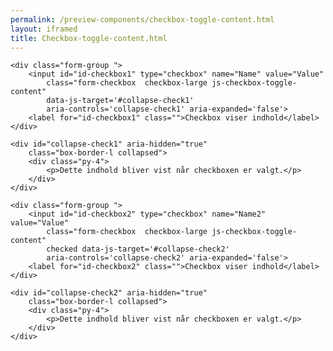 ```yaml
--- 
permalink: /preview-components/checkbox-toggle-content.html
layout: iframed 
title: Checkbox-toggle-content.html
---
```

<div class="container">

    <div class="form-group ">
        <input id="id-checkbox1" type="checkbox" name="Name" value="Value"
            class="form-checkbox  checkbox-large js-checkbox-toggle-content"
            data-js-target='#collapse-check1'
            aria-controls='collapse-check1' aria-expanded='false'>
        <label for="id-checkbox1" class="">Checkbox viser indhold</label>
    </div>

    <div id="collapse-check1" aria-hidden="true"
        class="box-border-l collapsed">
        <div class="py-4">
            <p>Dette indhold bliver vist når checkboxen er valgt.</p>
        </div>
    </div>

    <div class="form-group ">
        <input id="id-checkbox2" type="checkbox" name="Name2" value="Value"
            class="form-checkbox  checkbox-large js-checkbox-toggle-content"
            checked data-js-target='#collapse-check2'
            aria-controls='collapse-check2' aria-expanded='false'>
        <label for="id-checkbox2" class="">Checkbox viser indhold</label>
    </div>

    <div id="collapse-check2" aria-hidden="true"
        class="box-border-l collapsed">
        <div class="py-4">
            <p>Dette indhold bliver vist når checkboxen er valgt.</p>
        </div>
    </div>
</div>
